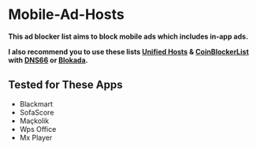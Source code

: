 # Mobile-Ad-Hosts
**This ad blocker list aims to block mobile ads which includes in-app ads.**

**I also recommend you to use these lists [Unified Hosts](https://raw.githubusercontent.com/StevenBlack/hosts/master/hosts) & [CoinBlockerList](https://zerodot1.gitlab.io/CoinBlockerListsWeb/downloads.html) with [DNS66](https://github.com/julian-klode/dns66) or [Blokada](https://f-droid.org/packages/org.blokada.alarm/).**

## Tested for These Apps
* Blackmart
* SofaScore
* Maçkolik
* Wps Office
* Mx Player
